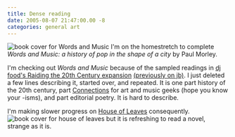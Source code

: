 ```yaml
---
title: Dense reading
date: 2005-08-07 21:47:00.00 -8
categories: general art
---
```

![book cover for Words and Music](/images/wampm.jpg)
I'm on the homestretch to complete _Words and Music: a history of pop in the shape of a city_ by Paul Morley.

I'm checking out _Words and Music_ because of the sampled readings in [dj food's Raiding the 20th Century expansion](http://www.djfood.org/rt20c/) [(previously on jb)](http://www.jokerbone.com/2005/01/27/dj-food-20th-century/). I just deleted a few lines describing it, started over, and repeated. It is one part history of the 20th century, part [Connections](http://smithsonianassociates.org/programs/burke/burke.asp) for art and music geeks (hope you know your -isms), and part editorial poetry. It is hard to describe.

I'm making slower progress on [House of Leaves](http://www.jokerbone.com/2005/07/26/strange-angel/) consequently. ![book cover for house of leaves](/images/holt.jpg) but it is refreshing to read a novel, strange as it is.
